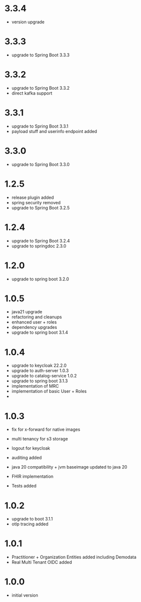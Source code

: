 # 3.3.4
- version upgrade

# 3.3.3
- upgrade to Spring Boot 3.3.3

# 3.3.2
- upgrade to Spring Boot 3.3.2
- direct kafka support

# 3.3.1
- upgrade to Spring Boot 3.3.1
- payload stuff and userinfo endpoint added

# 3.3.0
- upgrade to Spring Boot 3.3.0

# 1.2.5
- release plugin added
- spring security removed
- upgrade to Spring Boot 3.2.5

# 1.2.4
- upgrade to Spring Boot 3.2.4
- upgrade to springdoc 2.3.0

# 1.2.0
- upgrade to spring boot 3.2.0

# 1.0.5
- java21 upgrade
- refactoring and cleanups
- enhanced user + roles
- dependency upgrades
- upgrade to spring boot 3.1.4

# 1.0.4
- upgrade to keycloak 22.2.0
- upgrade to auth-server 1.0.3 
- upgrade to catalog-service 1.0.2
- upgrade to spring boot 3.1.3
- implementation of MRC 
- implementation of basic User + Roles
- 
# 1.0.3
- fix for x-forward for native images
- multi tenancy for s3 storage
- logout for keycloak
- auditing added                           

- java 20 compatibility + jvm baseimage updated to java 20
- FHIR implementation
- Tests added

# 1.0.2
- upgrade to boot 3.1.1
- otlp tracing added

# 1.0.1
- Practitioner + Organization Entities added including Demodata
- Real Multi Tenant OIDC added

# 1.0.0
- initial version